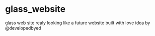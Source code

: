 # glass_website
glass web site realy looking like a future website  built with love idea by @developedbyed

